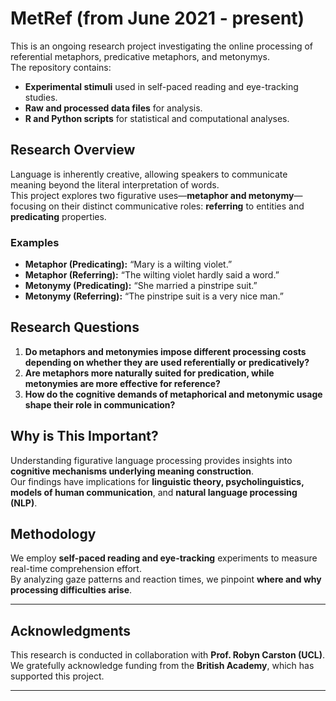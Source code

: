 # MetRef (from June 2021 - present)

This is an ongoing research project investigating the online processing of referential metaphors, predicative metaphors, and metonymys.  
The repository contains:
- **Experimental stimuli** used in self-paced reading and eye-tracking studies.
- **Raw and processed data files** for analysis.
- **R and Python scripts** for statistical and computational analyses.

## Research Overview
Language is inherently creative, allowing speakers to communicate meaning beyond the literal interpretation of words.  
This project explores two figurative uses—**metaphor and metonymy**—focusing on their distinct communicative roles: **referring** to entities and **predicating** properties.

### **Examples**
- **Metaphor (Predicating):** “Mary is a wilting violet.”
- **Metaphor (Referring):** “The wilting violet hardly said a word.”
- **Metonymy (Predicating):** “She married a pinstripe suit.”
- **Metonymy (Referring):** “The pinstripe suit is a very nice man.”

## **Research Questions**
1. **Do metaphors and metonymies impose different processing costs depending on whether they are used referentially or predicatively?**
2. **Are metaphors more naturally suited for predication, while metonymies are more effective for reference?**
3. **How do the cognitive demands of metaphorical and metonymic usage shape their role in communication?**

## **Why is This Important?**
Understanding figurative language processing provides insights into **cognitive mechanisms underlying meaning construction**.  
Our findings have implications for **linguistic theory, psycholinguistics, models of human communication**, and **natural language processing (NLP)**.

## **Methodology**
We employ **self-paced reading and eye-tracking** experiments to measure real-time comprehension effort.  
By analyzing gaze patterns and reaction times, we pinpoint **where and why processing difficulties arise**.

---

## Acknowledgments
This research is conducted in collaboration with **Prof. Robyn Carston (UCL)**.  
We gratefully acknowledge funding from the **British Academy**, which has supported this project.  

---


